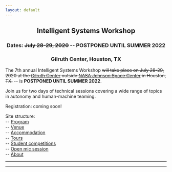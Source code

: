 ```yaml
---
layout: default
---
```


<h2 align="center">Intelligent Systems Workshop</h2>
<h3 align="center">Dates: <strike>July 28-29, 2020</strike> -- <b>POSTPONED UNTIL SUMMER 2022</b></h3>
<h3 align="center">Gilruth Center, Houston, TX</h3>

The 7th annual Intelligent Systems Workshop <strike>will take place on July 28-29, 2020 at the <a href="https://starport.jsc.nasa.gov/en/facilities/gilruth-conference-center">Gilruth Center</a> outside <a href="https://www.nasa.gov/centers/johnson/home/index.html">NASA Johnson Space Center</a> in Houston, TX.</strike> -- is <b>POSTPONED UNTIL SUMMER 2022</b>.

Join us for two days of technical sessions covering a wide range of topics in autonomy and human-machine teaming.

Registration: coming soon!<!-- Register here: a href="" -->

Site structure:  
-- <a href="{{ '/IS_Workshop_2020/program.html' | absolute_url }}">Program</a><br>
-- <a href="{{ '/IS_Workshop_2020/venue.html' | absolute_url }}">Venue</a><br>
-- <a href="{{ '/IS_Workshop_2020/accommodation.html' | absolute_url }}">Accommodation</a><br>
-- <a href="{{ '/IS_Workshop_2020/tours.html' | absolute_url }}">Tours</a><br>
-- <a href="{{ '/IS_Workshop_2020/student_competitions.html' | absolute_url }}">Student competitions</a><br>
-- <a href="{{ '/IS_Workshop_2020/open_mic_session.html' | absolute_url }}">Open mic session</a><br>
-- <a href="{{ '/IS_Workshop_2020/about.html' | absolute_url }}">About</a><br>

* * *
* * *

<!-- --end-of-page-- -->
